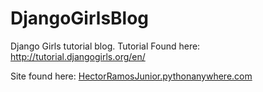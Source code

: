 # DjangoGirlsBlog
Django Girls tutorial blog. Tutorial Found here: http://tutorial.djangogirls.org/en/

Site found here: [HectorRamosJunior.pythonanywhere.com](http://hectorramosjunior.pythonanywhere.com/)
